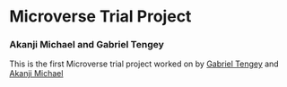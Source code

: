 # Microverse Trial Project

### Akanji Michael and Gabriel Tengey

This is the first Microverse trial project worked on by [Gabriel Tengey](https://github.com/mawudeka) and [Akanji Michael](https://github.com/Ghostdoescode)

